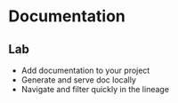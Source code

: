 <!-- .slide: class="exercice" -->

# Documentation

## Lab

- Add documentation to your project
- Generate and serve doc locally
- Navigate and filter quickly in the lineage
